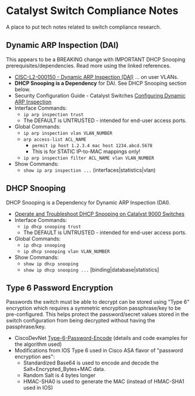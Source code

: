 # Catalyst Switch Compliance Notes

A place to put tech notes related to switch compliance research.

## Dynamic ARP Inspection (DAI)

This appears to be a BREAKING change with IMPORTANT DHCP Snooping prerequisites/dependencies. Read more using the linked references.

* [CISC-L2-000150 - Dynamic ARP Inspection (DAI)][1] ... on user VLANs.
* **DHCP Snooping is a Dependency** for DAI. See DHCP Snooping section below.
* Security Configuration Guide - Catalyst Switches [Configuring Dynamic ARP Inspection][3]
* Interface Commands:
  * `ip arp inspection trust`
  * The DEFAULT is UNTRUSTED - intended for end-user access ports.
* Global Commands:
  * `ip arp inspection vlan VLAN_NUMBER`
  * `arp access-list ACL_NAME`
    * `permit ip host 1.2.3.4 mac host 1234.abcd.5678`
    * This is for STATIC IP-to-MAC mappings only!
  * `ip arp inspection filter ACL_NAME vlan VLAN_NUMBER`
* Show Commands:
  * `show ip arp inspection ...` (interfaces|statistics|vlan)

## DHCP Snooping

DHCP Snooping is a Dependency for Dynamic ARP Inspection (DAI).
* [Operate and Troubleshoot DHCP Snooping on Catalyst 9000 Switches][2]
* Interface Commands:
  * `ip dhcp snooping trust`
  * The DEFAULT is UNTRUSTED - intended for end-user access ports.
* Global Commands:
  * `ip dhcp snooping`
  * `ip dhcp snooping vlan VLAN_NUMBER`
* Show Commands:
  * `show ip dhcp snooping`
  * `show ip dhcp snooping ...` [binding|database|statistics]

## Type 6 Password Encryption

Passwords the switch must be able to decrypt can be stored using "Type 6" encryption 
which requires a symmetric encryption passphrase/key to be pre-configured. This helps protect the
password/secret values stored in the switch configuration from being decrypted without having the passphrase/key.

* CiscoDevNet [Type-6-Password-Encode][4] (details and code examples for the algorithm used)
* Modifications from IOS Type 6 used in Cisco ASA flavor of "password encryption aes":
  * Standardized Base64 is used to encode and decode the Salt+Encrypted_Bytes+MAC data.
  * Random Salt is 4 bytes longer
  * HMAC-SHA0 is used to generate the MAC (instead of HMAC-SHA1 used in IOS)

[1]: https://www.tenable.com/audits/items/DISA_STIG_Cisco_IOS_XE_Switch_L2S_v3r1.audit:7a70877c979276b792ecba468e404c78
[2]: https://www.cisco.com/c/en/us/support/docs/ip/dynamic-host-configuration-protocol-dhcp-dhcpv6/217055-operate-and-troubleshoot-dhcp-snooping.html
[3]: https://www.cisco.com/c/en/us/td/docs/switches/lan/catalyst9300/software/release/17-9/configuration_guide/sec/b_179_sec_9300_cg/configuring_dynamic_arp_inspection.html
[4]: https://github.com/CiscoDevNet/Type-6-Password-Encode/
